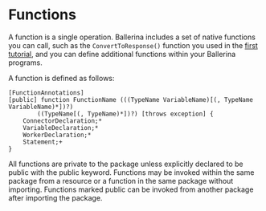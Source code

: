 # Functions

A function is a single operation. Ballerina includes a set of native functions you can call, such as the `ConvertToResponse()` function you used in the [first tutorial](../tutorials/first-program.md), and you can define additional functions within your Ballerina programs.

A function is defined as follows:
```
[FunctionAnnotations]
[public] function FunctionName (((TypeName VariableName)[(, TypeName VariableName)*])?)
        ((TypeName[(, TypeName)*])?) [throws exception] {
    ConnectorDeclaration;*
    VariableDeclaration;*
    WorkerDeclaration;*
    Statement;+
}
```
All functions are private to the package unless explicitly declared to be public with the public keyword. Functions may be invoked within the same package from a resource or a function in the same package without importing. Functions marked public can be invoked from another package after importing the package.
